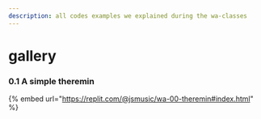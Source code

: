 ```yaml
---
description: all codes examples we explained during the wa-classes
---
```


# gallery

### 0.1 A simple theremin

{% embed url="https://replit.com/@jsmusic/wa-00-theremin#index.html" %}
